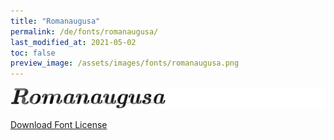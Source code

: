 ```yaml
---
title: "Romanaugusa"
permalink: /de/fonts/romanaugusa/
last_modified_at: 2021-05-02
toc: false
preview_image: /assets/images/fonts/romanaugusa.png
---
```

![Baumans](/assets/images/fonts/romanaugusa.png)

[Download Font License](https://github.com/inkstitch/inkstitch/tree/main/fonts/romanaugusa/LICENSE)
